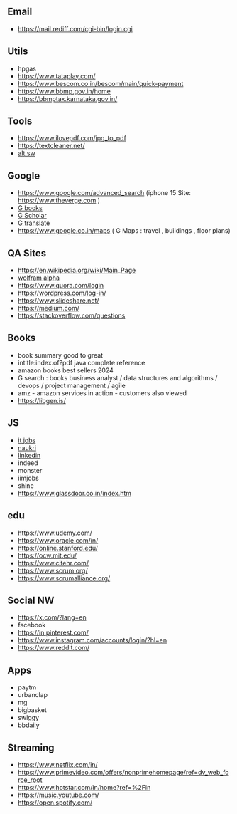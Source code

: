 
## Email
* https://mail.rediff.com/cgi-bin/login.cgi


## Utils
* hpgas
* https://www.tataplay.com/
* https://www.bescom.co.in/bescom/main/quick-payment
* https://www.bbmp.gov.in/home
* https://bbmptax.karnataka.gov.in/

## Tools
* https://www.ilovepdf.com/jpg_to_pdf
* https://textcleaner.net/
* [alt sw](https://alternative.me/)
  
## Google
* https://www.google.com/advanced_search (iphone 15 Site: https://www.theverge.com )
* [G books](https://books.google.com/)
* [G Scholar](https://scholar.google.com/)
* [G translate](https://translate.google.co.in/?sl=auto&tl=kn&text=hello%20world&op=translate)
* https://www.google.co.in/maps ( G Maps : travel , buildings , floor plans)

## QA Sites
* https://en.wikipedia.org/wiki/Main_Page
* [wolfram alpha](https://www.wolframalpha.com/)
* https://www.quora.com/login
* https://wordpress.com/log-in/
* https://www.slideshare.net/
* https://medium.com/
* https://stackoverflow.com/questions

## Books
* book summary good to great
* intitle:index.of?pdf java complete reference
* amazon books best sellers 2024
* G search : books business analyst / data structures and algorithms / devops / project management / agile 
* amz - amazon services in action - customers also viewed
* https://libgen.is/

## JS
* [it jobs](https://www.itjobswatch.co.uk/)
* [naukri](https://www.naukri.com/)
* [linkedin](https://www.linkedin.com/login)
* indeed
* monster
* iimjobs
* shine
* https://www.glassdoor.co.in/index.htm

## edu
* https://www.udemy.com/
* https://www.oracle.com/in/
* https://online.stanford.edu/
* https://ocw.mit.edu/
* https://www.citehr.com/
* https://www.scrum.org/
* https://www.scrumalliance.org/

## Social NW
* https://x.com/?lang=en
* facebook
* https://in.pinterest.com/
* https://www.instagram.com/accounts/login/?hl=en
* https://www.reddit.com/

## Apps
* paytm
* urbanclap
* mg
* bigbasket
* swiggy
* bbdaily
  

## Streaming
* https://www.netflix.com/in/
* https://www.primevideo.com/offers/nonprimehomepage/ref=dv_web_force_root
* https://www.hotstar.com/in/home?ref=%2Fin
* https://music.youtube.com/
* https://open.spotify.com/
